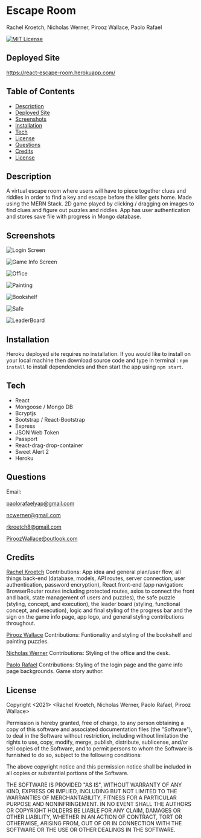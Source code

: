 # Escape Room
Rachel Kroetch, Nicholas Werner, Pirooz Wallace, Paolo Rafael

[![MIT License](https://img.shields.io/badge/license-MIT-blue.svg)](#license)


## Deployed Site

https://react-escape-room.herokuapp.com/

## Table of Contents
* [Description](#description)
* [Deployed Site](#deployed-site)
* [Screenshots](#screenshots)
* [Installation](#installation)
* [Tech](#tech)
* [License](#license)
* [Questions](#Questions)
* [Credits](#Credits)
* [License](#license)


## Description
A virtual escape room where users will have to piece together clues and riddles in order to find a key and escape before the killer gets home.  Made using the MERN Stack. 2D game played by clicking / dragging on images to find clues and figure out puzzles and riddles. App has user authentication and stores save file with progress in Mongo database.

## Screenshots

![Login Screen](screenshots/escapeLogin.png)

![Game Info Screen](screenshots/escapeGameInfo.png)

![Office](screenshots/escapeOffice.png)

![Painting](screenshots/escapePainting.png)

![Bookshelf](screenshots/escapeBookshelf.png)

![Safe](screenshots/escapeSafe.png)

![LeaderBoard](screenshots/escapeLeaderBoard.png)

## Installation

Heroku deployed site requires no installation. If you would like to install on your local machine then download source code and type in terminal :
` npm install ` to install dependencies and then start the app using ` npm start `.  

## Tech

* React
* Mongoose / Mongo DB
* Bcryptjs
* Bootstrap / React-Bootstrap
* Express
* JSON Web Token
* Passport
* React-drag-drop-container
* Sweet Alert 2
* Heroku

## Questions

Email:

paolorafaelyap@gmail.com

ncwerner@gmail.com

rkroetch8@gmail.com

PiroozWallace@outlook.com


## Credits

[Rachel Kroetch](https://github.com/rekroetch)
Contributions: App idea and general plan/user flow, all things back-end (database, models, API routes, server connection, user authentication, password encryption), React front-end (app navigation: BrowserRouter routes including protected routes, axios to connect the front and back, state management of users and puzzles), the safe puzzle (styling, concept, and execution), the leader board (styling, functional concept, and execution), logic and final styling of the progress bar and the sign on the game info page, app logo, and general styling contributions throughout.

[Pirooz Wallace](https://github.com/attack-theoRy)
Contributions: Funtionality and styling of the bookshelf and painting puzzles.

[Nicholas Werner](https://github.com/ncwerner85)
Contributions: Styling of the office and the desk.

[Paolo Rafael](https://github.com/paolorafaelyap)
Contributions: Styling of the login page and the game info page backgrounds.  Game story author. 


## License 

Copyright <2021> <Rachel Kroetch, Nicholas Werner, Paolo Rafael, Pirooz Wallace>

Permission is hereby granted, free of charge, to any person obtaining a copy of this software and associated documentation files (the "Software"), to deal in the Software without restriction, including without limitation the rights to use, copy, modify, merge, publish, distribute, sublicense, and/or sell copies of the Software, and to permit persons to whom the Software is furnished to do so, subject to the following conditions:

The above copyright notice and this permission notice shall be included in all copies or substantial portions of the Software.

THE SOFTWARE IS PROVIDED "AS IS", WITHOUT WARRANTY OF ANY KIND, EXPRESS OR IMPLIED, INCLUDING BUT NOT LIMITED TO THE WARRANTIES OF MERCHANTABILITY, FITNESS FOR A PARTICULAR PURPOSE AND NONINFRINGEMENT. IN NO EVENT SHALL THE AUTHORS OR COPYRIGHT HOLDERS BE LIABLE FOR ANY CLAIM, DAMAGES OR OTHER LIABILITY, WHETHER IN AN ACTION OF CONTRACT, TORT OR OTHERWISE, ARISING FROM, OUT OF OR IN CONNECTION WITH THE SOFTWARE OR THE USE OR OTHER DEALINGS IN THE SOFTWARE.